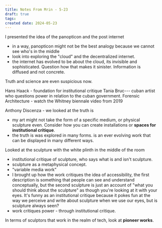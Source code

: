 ```yaml
---
title: Notes From Mrin - 5-23
draft: true
tags: 
created date: 2024-05-23
---
```

I presented the idea of the panopticon and the post internet
- in a way, panopticon might not be the best analogy because we cannot see who's in the middle
- look into exploring the "cloud" and the decentralized internet.
- the internet has evolved to be about the cloud, its invisible and sophisticated. Question how that makes it sinister. Information is diffused and not concrete.

Truth and science are even suspicious now. 

Hans Haack - foundation for institutional critique
Tania Bruc--- cuban artist who questions power in relation to the cuban government.
Forensic Architecture - watch the Whitney biennale video from 2019

Anthony Discenza - we looked at the truth is
- my art might not take the form of a specific medium, or physical sculpture even. Consider how you can create installations or **spaces for institutional critique**. 
- the truth is was explored in many forms. is an ever evolving work that can be displayed in many different ways.

Looked at the sculpture with the white plinth in the middle of the room
- institutional critique of sculpture, who says what is and isn't sculpture. 
- sculpture as a metaphysical concept.
- "variable media work"
- I brought up how the work critiques the idea of accessibility, the first description is something that people can see and understand conceptually, but the second sculpture is just an account of "what you should think about the sculpture" as though you're looking at it with your eyes. It's funny as an institutional critique because it pokes fun at the way we perceive and write about sculpture when we use our eyes, but is sculpture always seen?
- work critiques power - through institutional critique.

In terms of sculptors that work in the realm of tech, look at **pioneer works**. 
